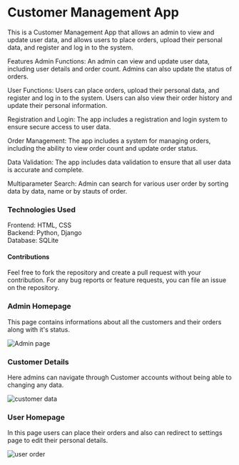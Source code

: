 # Customer Management App

This is a Customer Management App that allows an admin to view and update user data, and allows users to place orders, upload their personal data, and register and log in to the system.

Features
Admin Functions: An admin can view and update user data, including user details and order count. Admins can also update the status of orders.

User Functions: Users can place orders, upload their personal data, and register and log in to the system. Users can also view their order history and update their personal information.

Registration and Login: The app includes a registration and login system to ensure secure access to user data.

Order Management: The app includes a system for managing orders, including the ability to view order count and update order status.

Data Validation: The app includes data validation to ensure that all user data is accurate and complete.

Multiparameter Search: Admin can search for various user order by sorting data by data, name or by stauts of order.

<h3>Technologies Used</h3>
Frontend: HTML, CSS<br>
Backend: Python, Django<br>
Database: SQLite<br>

<h4>Contributions</h4> Feel free to fork the repository and create a pull request with your contribution. For any bug reports or feature requests, you can file an issue on the repository.

<h3>Admin Homepage</h3>

This page contains informations about all the customers and their orders along with it's status.

![Admin page](https://user-images.githubusercontent.com/116723241/212699299-44475b28-c651-4763-ac83-6677facc52d5.png)<br>

<h3>Customer Details</h3>

Here admins can navigate through Customer accounts without being able to changing any data.

![customer data](https://user-images.githubusercontent.com/116723241/212699362-7ea9a5f9-acb9-458b-9675-70d2dd062e49.png)<br>

<h3>User Homepage</h3>

In this page users can place their orders and also can redirect to settings page to edit their personal details. 

![user order](https://user-images.githubusercontent.com/116723241/212699399-4f359909-bbe0-47e6-ab1f-2a73a779771b.png)<br>
